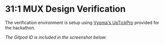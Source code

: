 # 31:1 MUX Design Verification
The verification environment is setup using [Vyoma's UpTickPro](https://vyomasystems.com) provided for the hackathon.

*The Gitpod ID is included in the screenshot below:*
